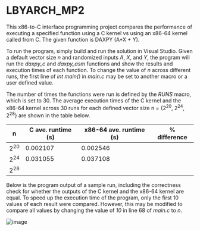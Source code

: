 # LBYARCH_MP2

This x86-to-C interface programming project compares the performance of executing a specified function using a C kernel vs using an x86-64 kernel called from C. The given function is DAXPY (A*X + Y).

To run the program, simply build and run the solution in Visual Studio. Given a default vector size _n_ and randomized inputs _A_, _X_, and _Y_, the program will run the *daxpy_c* and *daxpy_asm* functions and show the results and execution times of each function. To change the value of _n_ across different runs, the first line of *int main()* in *main.c* may be set to another macro or a user defined value. 

The number of times the functions were run is defined by the *RUNS* macro, which is set to 30. The average execution times of the C kernel and the x86-64 kernel across 30 runs for each defined vector size n = {2<sup>20</sup>, 2<sup>24</sup>, 2<sup>28</sup>} are shown in the table below. 

| n | C ave. runtime (s) | x86-64 ave. runtime (s) |  % difference |
| --- | --- | --- | --- |
| 2<sup>20</sup> | 0.002107 | 0.002546 | |
| 2<sup>24</sup> | 0.031055 | 0.037108 | |
| 2<sup>28</sup> | | | |

Below is the program output of a sample run, including the correctness check for whether the outputs of the C kernel and the x86-64 kernel are equal. To speed up the execution time of the program, only the first 10 values of each result were compared. However, this may be modified to compare all values by changing the value of *10* in line 68 of *main.c* to *n*.

![image](https://github.com/howard-rose/LBYARCH_MP2/assets/25128643/6c5e58dd-6f49-4e3b-9a37-4862f62f8610)
